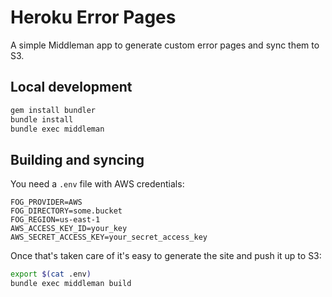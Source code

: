 # Heroku Error Pages

A simple Middleman app to generate custom error pages and sync them to S3.

## Local development

```bash
gem install bundler
bundle install
bundle exec middleman
```

## Building and syncing

You need a `.env` file with AWS credentials:

```
FOG_PROVIDER=AWS
FOG_DIRECTORY=some.bucket
FOG_REGION=us-east-1
AWS_ACCESS_KEY_ID=your_key
AWS_SECRET_ACCESS_KEY=your_secret_access_key
```

Once that's taken care of it's easy to generate the site and push it up to S3:

```bash
export $(cat .env)
bundle exec middleman build
```
